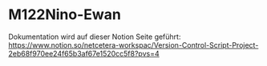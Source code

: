 # M122Nino-Ewan

Dokumentation wird auf dieser Notion Seite geführt:
https://www.notion.so/netcetera-workspac/Version-Control-Script-Project-2eb68f970ee24f65b3af67e1520cc5f8?pvs=4